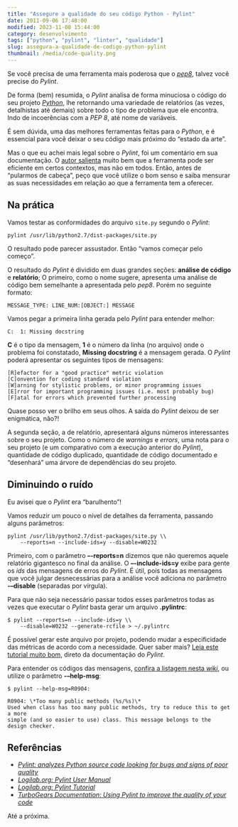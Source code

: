 ```yaml
---
title: "Assegure a qualidade do seu código Python - Pylint"
date: 2011-09-06 17:48:00
modified: 2023-11-08 15:44:00
category: desenvolvimento
tags: ["python", "pylint", "linter", "qualidade"]
slug: assegura-a-qualidade-de-codigo-python-pylint
thumbnail: /media/code-quality.png
---
```


Se você precisa de uma ferramenta mais poderosa que o [*pep8*][], talvez você
precise do _Pylint_.

De forma (bem) resumida, o _Pylint_ analisa de forma minuciosa o código
do seu projeto [*Python*][], lhe retornando uma variedade de relatórios
(as vezes, detalhistas até demais) sobre todo o tipo de problema que ele
encontra. Indo de incoerências com a _PEP 8_, até nome de variáveis.

É sem dúvida, uma das melhores ferramentas feitas para o _Python_, e é
essencial para você deixar o seu código mais próximo do “estado da
arte”.

Mas o que eu achei mais legal sobre o _Pylint_, foi um comentário em sua
documentação. O [autor salienta][] muito bem que a ferramenta pode ser
eficiente em certos contextos, mas não em todos. Então, antes de
“pularmos de cabeça”, peço que você utilize o bom senso e saiba mensurar
as suas necessidades em relação ao que a ferramenta tem a oferecer.

## Na prática

Vamos testar as conformidades do arquivo `site.py` segundo o _Pylint_:

```text
pylint /usr/lib/python2.7/dist-packages/site.py
```

O resultado pode parecer assustador. Então “vamos começar pelo começo”.

O resultado do _Pylint_ é dividido em duas grandes seções: **análise de
código** e **relatório**; O primeiro, como o nome sugere, apresenta uma
análise de código bem semelhante a apresentada pelo _pep8_. Porém no
seguinte formato:

```text
MESSAGE_TYPE: LINE_NUM:[OBJECT:] MESSAGE
```

Vamos pegar a primeira linha gerada pelo _Pylint_ para entender melhor:

```text
C:  1: Missing docstring
```

**C** é o tipo da mensagem, **1** é o número da linha (no arquivo) onde
o problema foi constatado, **Missing docstring** é a mensagem gerada. O
_Pylint_ poderá apresentar os seguintes tipos de mensagens:

```text
[R]efactor for a "good practice" metric violation
[C]onvention for coding standard violation
[W]arning for stylistic problems, or minor programming issues
[E]rror for important programming issues (i.e. most probably bug)
[F]atal for errors which prevented further processing
```

Quase posso ver o brilho em seus olhos. A saída do _Pylint_ deixou de
ser enigmática, não?!

A segunda seção, a de relatório, apresentará alguns números
interessantes sobre o seu projeto. Como o número de _warnings_ e
_errors_, uma nota para o seu projeto (e um comparativo com a execução
anterior do _Pylint_), quantidade de código duplicado, quantidade de
código documentado e “desenhará” uma árvore de dependências do seu
projeto.

## Diminuindo o ruído

Eu avisei que o _Pylint_ era “barulhento”!

Vamos reduzir um pouco o nível de detalhes da ferramenta, passando
alguns parâmetros:

```text
pylint /usr/lib/python2.7/dist-packages/site.py \\
    --reports=n --include-ids=y --disable=W0232
```

Primeiro, com o parâmetro **–-reports=n** dizemos que não queremos
aquele relatório gigantesco no final da análise. O **–-include-ids=y**
exibe para gente os _ids_ das mensagens de erros do _Pylint_. É útil,
pois todas as mensagens que você julgar desnecessárias para a análise
você adiciona no parâmetro **-–disable** (separadas por vírgula).

Para que não seja necessário passar todos esses parâmetros todas as
vezes que executar o _Pylint_ basta gerar um arquivo **.pylintrc**:

```text
$ pylint --reports=n --include-ids=y \\ 
    --disable=W0232 --generate-rcfile > ~/.pylintrc
```

É possível gerar este arquivo por projeto, podendo mudar a
especificidade das métricas de acordo com a necessidade. Quer saber
mais? [Leia este tutorial muito bom][], direto da documentação do
_Pylint_.

Para entender os códigos das mensagens, [confira a listagem nesta *wiki*][],
ou utilize o parâmetro **-–help-msg**:

```text
$ pylint --help-msg=R0904:

R0904: \*Too many public methods (%s/%s)\*
Used when class has too many public methods, try to reduce this to get a more
simple (and so easier to use) class. This message belongs to the design checker.
```

## Referências

- [*Pylint: analyzes Python source code looking for bugs and signs of poor quality*][]
- [*Logilab.org: Pylint User Manual*][]
- [*Logilab.org: Pylint Tutorial*][]
- [*TurboGears Documentation: Using Pylint to improve the quality of your code*][]

Até a próxima.

[*pep8*]: /2011/08/26/assegure-qualidade-seu-codigo-python-pep.html "Assegure a qualidade do seu código Python – pep8"
[*python*]: /tag/python.html "Leia mais sobre Python"
[autor salienta]: http://www.logilab.org/card/pylint_manual#what-is-pylint "O que é o pylint?"
[leia este tutorial muito bom]: http://www.logilab.org/card/pylint_tutorial "Pylint tutorial"
[confira a listagem nesta *wiki*]: http://pylint-messages.wikidot.com/all-codes "Todos os códigos retornados pelo Pylint"
[*pylint: analyzes python source code looking for bugs and signs of poor quality*]: http://www.logilab.org/857 "Obtenha o Pylint gratuitamente"
[*logilab.org: pylint user manual*]: http://www.logilab.org/card/pylint_manual "Leia o manual oficial do Pylint"
[*logilab.org: pylint tutorial*]: http://www.logilab.org/card/pylint_tutorial "Leia agora mesmo este excelente tutorial sobre Pylint"
[*turbogears documentation: using pylint to improve the quality of your code*]: http://turbogears.org/1.0/docs/UsingPylint.html "Leia as recomendações de uso do Pylint com TurboGears"
